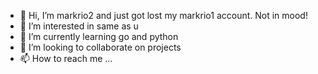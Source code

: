 - 👋 Hi, I’m markrio2 and just got lost my markrio1 account. Not in mood!
- 👀 I’m interested in same as u
- 🌱 I’m currently learning go and python
- 💞️ I’m looking to collaborate on projects
- 📫 How to reach me ...

<!---
markrio2/markrio2 is a ✨ special ✨ repository because its `README.md` (this file) appears on your GitHub profile.
You can click the Preview link to take a look at your changes.
--->
